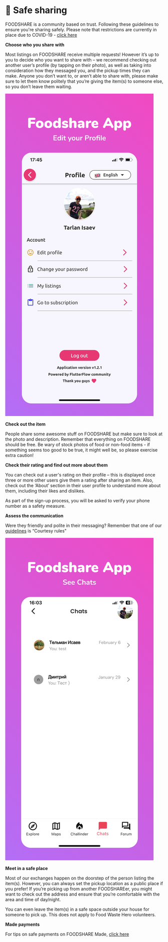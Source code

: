 # 🚁 Safe sharing

FOODSHARE is a community based on trust. Following these guidelines to ensure you're sharing safely. Please note that restrictions are currently in place due to COVID-19 - [click here](covid-19-q-and-a.md)

**Choose who you share with**

Most listings on FOODSHARE receive multiple requests! However it’s up to you to decide who you want to share with – we recommend checking out another user’s profile (by tapping on their photo), as well as taking into consideration how they messaged you, and the pickup times they can make. Anyone you don’t want to, or aren’t able to share with, please make sure to let them know politely that you’re giving the item(s) to someone else, so you don’t leave them waiting.

![](../.gitbook/assets/0)

**Check out the item**

People share some awesome stuff on FOODSHARE but make sure to look at the photo and description. Remember that everything on FOODSHARE should be free. Be wary of stock photos of food or non-food items - if something seems too good to be true, it might well be, so please exercise extra caution!

**Check their rating and find out more about them**

You can check out a user's rating on their profile – this is displayed once three or more other users give them a rating after sharing an item. Also, check out the ‘About’ section in their user profile to understand more about them, including their likes and dislikes.

As part of the sign-up process, you will be asked to verify your phone number as a safety measure.

**Assess the communication**

Were they friendly and polite in their messaging? Remember that one of our [guidelines](https://app.gitbook.com/o/S1q71czYZ02oMxTaZgTT/s/2G1WDAz6eZVcnkCoxS9s/) is “Courtesy rules"

![](../.gitbook/assets/1)

**Meet in a safe place**

Most of our exchanges happen on the doorstep of the person listing the item(s). However, you can always set the pickup location as a public place if you prefer! If you’re picking up from another FOODSHAREer, you might want to check out the address and ensure that you’re comfortable with the area and time of day/night.

You can even leave the item(s) in a safe space outside your house for someone to pick up. This does not apply to Food Waste Hero volunteers.

**Made payments**

For tips on safe payments on FOODSHARE Made, [click here](https://app.gitbook.com/o/S1q71czYZ02oMxTaZgTT/s/2G1WDAz6eZVcnkCoxS9s/)

